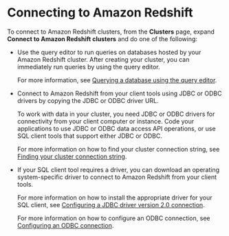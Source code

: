# Connecting to Amazon Redshift<a name="connection"></a>

To connect to Amazon Redshift clusters, from the **Clusters** page, expand **Connect to Amazon Redshift clusters** and do one of the following:
+ Use the query editor to run queries on databases hosted by your Amazon Redshift cluster\. After creating your cluster, you can immediately run queries by using the query editor\.

  For more information, see [Querying a database using the query editor](https://docs.aws.amazon.com/redshift/latest/mgmt/query-editor.html)\.
+ Connect to Amazon Redshift from your client tools using JDBC or ODBC drivers by copying the JDBC or ODBC driver URL\.

  To work with data in your cluster, you need JDBC or ODBC drivers for connectivity from your client computer or instance\. Code your applications to use JDBC or ODBC data access API operations, or use SQL client tools that support either JDBC or ODBC\.

  For more information on how to find your cluster connection string, see [Finding your cluster connection string](https://docs.aws.amazon.com/redshift/latest/mgmt/configuring-connections.html#connecting-drivers.html)\.
+ If your SQL client tool requires a driver, you can download an operating system\-specific driver to connect to Amazon Redshift from your client tools\.

  For more information on how to install the appropriate driver for your SQL client, see [Configuring a JDBC driver version 2\.0 connection](https://docs.aws.amazon.com/redshift/latest/mgmt/jdbc20-install.html)\.

  For more information on how to configure an ODBC connection, see [Configuring an ODBC connection](https://docs.aws.amazon.com/redshift/latest/mgmt/configure-odbc-connection.html)\.